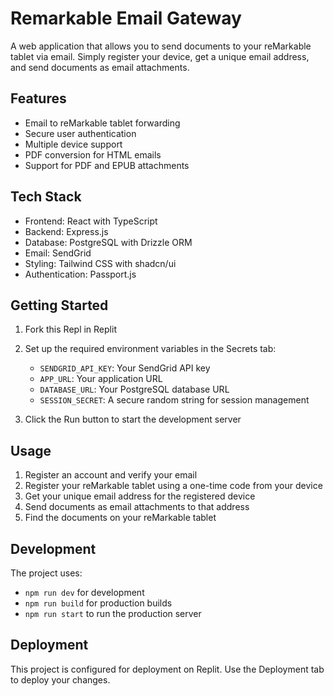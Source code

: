 
# Remarkable Email Gateway

A web application that allows you to send documents to your reMarkable tablet via email. Simply register your device, get a unique email address, and send documents as email attachments.

## Features

- Email to reMarkable tablet forwarding
- Secure user authentication
- Multiple device support
- PDF conversion for HTML emails
- Support for PDF and EPUB attachments

## Tech Stack

- Frontend: React with TypeScript
- Backend: Express.js
- Database: PostgreSQL with Drizzle ORM
- Email: SendGrid
- Styling: Tailwind CSS with shadcn/ui
- Authentication: Passport.js

## Getting Started

1. Fork this Repl in Replit
2. Set up the required environment variables in the Secrets tab:
   - `SENDGRID_API_KEY`: Your SendGrid API key
   - `APP_URL`: Your application URL
   - `DATABASE_URL`: Your PostgreSQL database URL
   - `SESSION_SECRET`: A secure random string for session management

3. Click the Run button to start the development server

## Usage

1. Register an account and verify your email
2. Register your reMarkable tablet using a one-time code from your device
3. Get your unique email address for the registered device
4. Send documents as email attachments to that address
5. Find the documents on your reMarkable tablet

## Development

The project uses:
- `npm run dev` for development
- `npm run build` for production builds
- `npm run start` to run the production server

## Deployment

This project is configured for deployment on Replit. Use the Deployment tab to deploy your changes.
